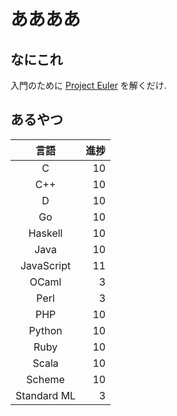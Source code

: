 # ああああ
## なにこれ
入門のために [Project Euler](https://projecteuler.net) を解くだけ.

## あるやつ

|     言語    | 進捗 |
| :---------: | ---: |
|      C      |   10 |
|     C++     |   10 |
|      D      |   10 |
|      Go     |   10 |
|   Haskell   |   10 |
|     Java    |   10 |
|  JavaScript |   11 |
|    OCaml    |    3 |
|     Perl    |    3 |
|     PHP     |   10 |
|    Python   |   10 |
|     Ruby    |   10 |
|    Scala    |   10 |
|    Scheme   |   10 |
| Standard ML |    3 |
